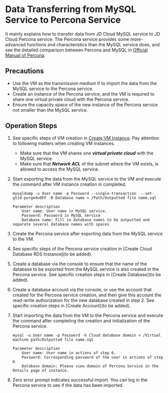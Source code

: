 # Data Transferring from MySQL Service to Percona Service
It mainly explains how to transfer data from JD Cloud MySQL service to JD Cloud Percona service. The Percona service provides some more-advanced functions and characteristics than the MySQL service does, and see the detailed comparison between Percona and MySQL in [Official Manual of Percuna](https://www.percona.com/software/mysql-database/percona-server/feature-comparison).

## Precautions
* Use the VM as the transmission medium if to import the data from the MySQL service to the Percona service.
* Create an instance of the Percona service, and the VM is required to share one virtual private cloud with the Percona service.
* Ensure the capacity space of the new instance of the Percona service not smaller than the MySQL service.

## Operation Steps
1. See specific steps of VM creation in [Create VM Instance](https://www.jdcloud.com/help/detail/303/isCatalog/1). Pay attention to following matters when creating VM instances.
    * Make sure that the VM shares one ***virtual private cloud*** with the MySQL service.
    * Make sure that ***Network ACL*** of the subnet where the VM exists, is allowed to access the MySQL service.
2. Start exporting the data from the MySQL service to the VM and execute the command after VM instance creation in completed.

    ```
    mysqldump -u User name -p Password --single-transaction  --set-gtid-purged=OFF -B Database name > /Path/Outputted file name.sql

    Parameter description
        User name: User name in MySQL service.
        Password: Password in MySQL Service
        Database name: Fill in database names to be outputted and separate several database names with spaces
    ```

3. Create the Percona service after exporting data from the MySQL service to the VM.
4. See specific steps of the Percona service creation in [Create Cloud Database RDS Instance](to be added).
5. Create a database via the console to ensure that the name of the database to be exported from the MySQL service is also created in the Percona service. See specific creation steps in [Create Database](to be added).
6. Create a database account via the console, or use the account that created for the Percona service creation, and then give this account the read-write authorization for the new database created in step 2. See specific creation steps in [Create Account](to be added).
7. Start importing the data from the VM to the Percona service and execute the command after completing the creation and initialization of the Percona service.

    ```
    mysql -u User name -p Password -h Cloud database domain < /Virtual machine path/Outputted file name.sql

    Parameter description
        User name: User name in actions of step 6.
        Password: Corresponding password of the user in actions of step 6
        Database domain: Please view domain of Percona Service in the Details page of instance.
    ```

8. Zero error prompt indicates successful import. You can log in the Percona service to see if the data has been imported.
